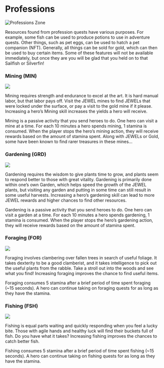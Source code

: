 # Professions

![Professions Zone](https://dfk-hv.b-cdn.net/art-assets/professions.png)

Resources found from profession quests have various purposes. For example, some fish can be used to produce potions to use in adventure quests. Other things, such as pet eggs, can be used to hatch a pet companion (NFT). Generally, all things can be sold for gold, which can then be used to buy certain items. Some of these features will not be available immediately, but once they are you will be glad that you held on to that Sailfish or Silverfin!


### Mining (MIN)

![](https://dfk-hv.b-cdn.net/art-assets/Mining_Quest.png)

Mining requires strength and endurance to excel at the art. It is hard manual labor, but that labor pays off. Visit the JEWEL mines to find JEWELs that were locked under the surface, or pay a visit to the gold mine if it please. Increasing a hero’s Mining skill increases the yields a hero will receive.

Mining is a passive activity that you send heroes to do. One hero can visit a mine at a time. For each 10 minutes a hero spends mining, 1 stamina is consumed. When the player stops the hero’s mining action, they will receive rewards based on the amount of stamina spent. Along with JEWELs or Gold, some have been known to find rarer treasures in these mines...


### Gardening (GRD)

![](https://dfk-hv.b-cdn.net/art-assets/Gardening_Quest.png)

Gardening requires the wisdom to give plants time to grow, and plants seem to respond better to those with great vitality. Gardening is primarily done within one’s own Garden, which helps speed the growth of the JEWEL plants, but visiting any garden and putting in some time can still result in some useful harvests. Increasing a hero’s gardening skill can lead to more JEWEL rewards and higher chances to find other resources.

Gardening is a passive activity that you send heroes to do. One hero can visit a garden at a time. For each 10 minutes a hero spends gardening, 1 stamina is consumed. When the player stops the hero’s gardening action, they will receive rewards based on the amount of stamina spent.


### Foraging (FOR)

![](https://dfk-hv.b-cdn.net/art-assets/Foraging_Quest.png)

Foraging involves clambering over fallen trees in search of useful foliage. It takes dexterity to be a good clamberist, and it takes intelligence to pick out the useful plants from the rabble. Take a stroll out into the woods and see what you find! Increasing foraging improves the chance to find useful items.

Foraging consumes 5 stamina after a brief period of time spent foraging (~15 seconds). A hero can continue taking on foraging quests for as long as they have the stamina.


### Fishing (FSH)

![](https://dfk-hv.b-cdn.net/art-assets/Fishing_Quest.png)

Fishing is equal parts waiting and quickly responding when you feel a lucky bite. Those with agile hands and healthy luck will find their buckets full of fish. Do you have what it takes? Increasing fishing improves the chances to catch better fish.

Fishing consumes 5 stamina after a brief period of time spent fishing (~15 seconds). A hero can continue taking on fishing quests for as long as they have the stamina.


